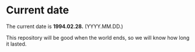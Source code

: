 # Current date

The current date is **1994.02.28.** (YYYY.MM.DD.)

This repository will be good when the world ends, so we will know how long it lasted.